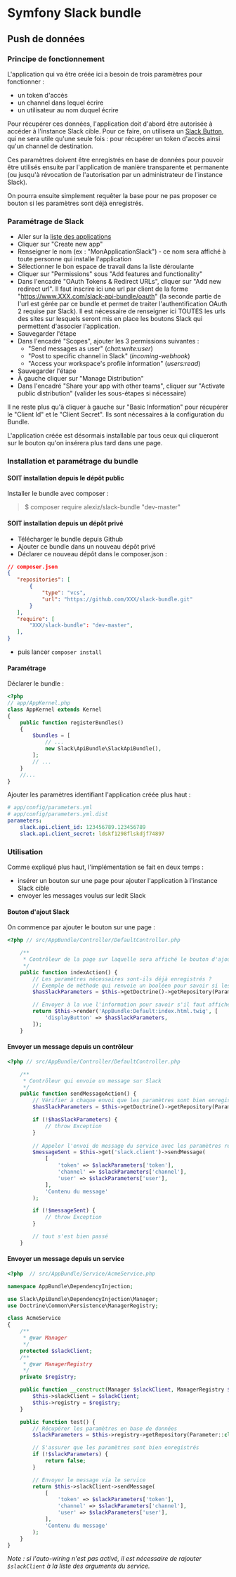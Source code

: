 # Symfony Slack bundle

## Push de données

### Principe de fonctionnement

L'application qui va être créée ici a besoin de trois paramètres pour fonctionner :
  - un token d'accès
  - un channel dans lequel écrire
  - un utilisateur au nom duquel écrire
 
Pour récupérer ces données, l'application doit d'abord être autorisée à accéder à l'instance Slack cible. Pour ce faire, on utilisera un [Slack Button](https://api.slack.com/docs/slack-button), qui ne sera utile qu'une seule fois : pour récupérer un token d'accès ainsi qu'un channel de destination.

Ces paramètres doivent être enregistrés en base de données pour pouvoir être utilisés ensuite par l'application de manière transparente et permanente (ou jusqu'à révocation de l'autorisation par un administrateur de l'instance Slack).

On pourra ensuite simplement requêter la base pour ne pas proposer ce bouton si les paramètres sont déjà enregistrés.

### Paramétrage de Slack

 - Aller sur la [liste des applications](https://api.slack.com/apps)
 - Cliquer sur "Create new app"
 - Renseigner le nom (ex : "MonApplicationSlack") - ce nom sera affiché à toute personne qui installe l'application
 - Sélectionner le bon espace de travail dans la liste déroulante
 - Cliquer sur "Permissions" sous "Add features and functionality"
 - Dans l'encadré "OAuth Tokens & Redirect URLs", cliquer sur "Add new redirect url". Il faut inscrire ici une url par client de la forme "https://www.XXX.com/slack-api-bundle/oauth" (la seconde partie de l'url est gérée par ce bundle et permet de traiter l'authentification OAuth 2 requise par Slack). Il est nécessaire de renseigner ici TOUTES les urls des sites sur lesquels seront mis en place les boutons Slack qui permettent d'associer l'application.
 - Sauvegarder l'étape
 - Dans l'encadré "Scopes", ajouter les 3 permissions suivantes :
    - "Send messages as user" (_chat:write:user_)
    - "Post to specific channel in Slack" (_incoming-webhook_)
    - "Access your workspace's profile information" (_users:read_)
 - Sauvegarder l'étape
 - À gauche cliquer sur "Manage Distribution"
 - Dans l'encadré "Share your app with other teams", cliquer sur "Activate public distribution" (valider les sous-étapes si nécessaire)

Il ne reste plus qu'à cliquer à gauche sur "Basic Information" pour récupérer le "Client Id" et le "Client Secret". Ils sont nécessaires à la configuration du Bundle. 
 
 L'application créée est désormais installable par tous ceux qui cliqueront sur le bouton qu'on insérera plus tard dans une page.


### Installation et paramétrage du bundle

#### SOIT installation depuis le dépôt public
Installer le bundle avec composer :
> $ composer require alexiz/slack-bundle "dev-master"


#### SOIT installation depuis un dépôt privé
 - Télécharger le bundle depuis Github
 - Ajouter ce bundle dans un nouveau dépôt privé
 - Déclarer ce nouveau dépôt dans le composer.json :
 ```JSON
// composer.json
{
    "repositories": [
        {
            "type": "vcs",
            "url": "https://github.com/XXX/slack-bundle.git"
        }
    ],
    "require": [
        "XXX/slack-bundle": "dev-master",
    ],
}
 ```
  - puis lancer `composer install`


#### Paramétrage

Déclarer le bundle :
```PHP
<?php
// app/AppKernel.php
class AppKernel extends Kernel
{
    public function registerBundles()
    {
        $bundles = [
            // ...
            new Slack\ApiBundle\SlackApiBundle(),
        ];
        // ...
    }
    //...
}
```

Ajouter les paramètres identifiant l'application créée plus haut :

```YAML
# app/config/parameters.yml
# app/config/parameters.yml.dist
parameters:
    slack.api.client_id: 123456789.123456789
    slack.api.client_secret: ldskf1298flskdjf74897
```


### Utilisation

Comme expliqué plus haut, l'implémentation se fait en deux temps :
  - insérer un bouton sur une page pour ajouter l'application à l'instance Slack cible
  - envoyer les messages voulus sur ledit Slack

#### Bouton d'ajout Slack

On commence par ajouter le bouton sur une page :

```PHP
<?php // src/AppBundle/Controller/DefaultController.php

    /**
     * Contrôleur de la page sur laquelle sera affiché le bouton d'ajout à Slack
     */
    public function indexAction() {
        // Les paramètres nécessaires sont-ils déjà enregistrés ?
        // Exemple de méthode qui renvoie un booléen pour savoir si les valeurs des 3 paramètres sont nulles ou non
        $hasSlackParameters = $this->getDoctrine()->getRepository(Parameter::class)->hasSlackParameters();

        // Envoyer à la vue l'information pour savoir s'il faut afficher ou non le bouton d'ajout à Slack
        return $this->render('AppBundle:Default:index.html.twig', [
            'displayButton' => $hasSlackParameters,
        ]);
    }
```


#### Envoyer un message depuis un contrôleur

```PHP
<?php // src/AppBundle/Controller/DefaultController.php

    /**
     * Contrôleur qui envoie un message sur Slack
     */
    public function sendMessageAction() {
        // Vérifier à chaque envoi que les paramètres sont bien enregistrés 
        $hasSlackParameters = $this->getDoctrine()->getRepository(Parameter::class)->hasSlackParameters();

        if (!$hasSlackParameters) {
            // throw Exception
        }
        
        // Appeler l'envoi de message du service avec les paramètres récupérés
        $messageSent = $this->get('slack.client')->sendMessage(
            [
                'token' => $slackParameters['token'],
                'channel' => $slackParameters['channel'],
                'user' => $slackParameters['user'],
            ], 
            'Contenu du message'
        );

        if (!$messageSent) {
            // throw Exception
        }

        // tout s'est bien passé
    }
```


#### Envoyer un message depuis un service

```PHP
<?php  // src/AppBundle/Service/AcmeService.php

namespace AppBundle\DependencyInjection;

use Slack\ApiBundle\DependencyInjection\Manager;
use Doctrine\Common\Persistence\ManagerRegistry;

class AcmeService
{
    /**
     * @var Manager
     */
    protected $slackClient;
    /**
     * @var ManagerRegistry
     */
    private $registry;

    public function __construct(Manager $slackClient, ManagerRegistry $registry) {
        $this->slackClient = $slackClient;
        $this->registry = $registry;
    }

    public function test() {
        // Récupérer les paramètres en base de données
        $slackParameters = $this->registry->getRepository(Parameter::class)->getSlackParameters();

        // S'assurer que les paramètres sont bien enregistrés
        if (!$slackParameters) {
            return false;
        }

        // Envoyer le message via le service
        return $this->slackClient->sendMessage(
            [
                'token' => $slackParameters['token'],
                'channel' => $slackParameters['channel'],
                'user' => $slackParameters['user'],
            ], 
            'Contenu du message'
        );
    }
}
```

_Note : si l'auto-wiring n'est pas activé, il est nécessaire de rajouter `$slackClient` à la liste des arguments du service._